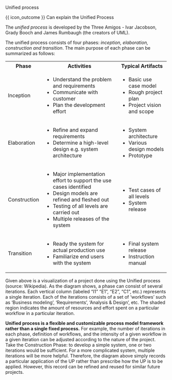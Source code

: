 <span id="title">Unified process</span>

<span id="prereqs"></span>

<span id="outcomes">{{ icon_outcome }} Can explain the Unified Process</span>

<div id="body">

The _unified process_ is developed by the Three Amigos - Ivar Jacobson, Grady Booch and James Rumbaugh (the creators of UML).

The unified process consists of four phases: _inception, elaboration, construction and transition_. The main purpose of each phase can be summarized as follows:

<table class="table">
<tbody>
  <tr>
    <th>Phase</th>
    <th>Activities</th>
    <th>Typical Artifacts</th>
  </tr>
  <tr>
    <td>Inception</td>
    <td>
      <ul>
        <li>Understand the problem and requirements</li>
        <li>Communicate with customer</li>
        <li>Plan the development effort</li>
      </ul>
    </td>
    <td>
      <ul>
        <li>Basic use case model</li>
        <li>Rough project plan</li>
        <li>Project vision and scope</li>
      </ul>
    </td>
  </tr>
  <tr>
    <td>Elaboration</td>
    <td>
      <ul>
        <li>Refine and expand requirements</li>
        <li>Determine a high-level design e.g. system architecture</li>
      </ul>
    </td>
    <td>
      <ul>
        <li>System architecture</li>
        <li>Various design models</li>
        <li>Prototype</li>
      </ul>
    </td>
  </tr>
  <tr>
    <td>Construction</td>
    <td>
      <ul>
        <li>Major implementation effort to support the use cases identified</li>
        <li>Design models are refined and fleshed out</li>
        <li>Testing of all levels are carried out</li>
        <li>Multiple releases of the system</li>
      </ul>
    </td>
    <td>
      <ul>
        <li>Test cases of all levels</li>
        <li>System release</li>
      </ul>
    </td>
  </tr>
  <tr>
    <td>Transition</td>
    <td>
      <ul>
        <li>Ready the system for actual production use</li>
        <li>Familiarize end users with the system</li>
      </ul>
    </td>
    <td>
      <ul>
        <li>Final system release</li>
        <li>Instruction manual</li>
      </ul>
    </td>
  </tr>
</tbody>
</table>

<pic eager src="{{baseUrl}}/processModels/exampleProcessModels/unifiedProcess/images/diagram.png" height="280" />
<p/>

Given above is a visualization of a project done using the Unified process (source: Wikipedia). As the diagram shows, a phase can consist of several iterations. Each vertical column (labeled “I1” “E1”, “E2”, “C1”, etc.) represents a single iteration. Each of the iterations consists of a set of ‘workflows’ such as ‘Business modeling’, ‘Requirements’, ‘Analysis & Design’, etc. The shaded region indicates the amount of resources and effort spent on a particular workflow in a particular iteration.

**Unified process is a flexible and customizable process model framework rather than a single fixed process.** For example, the number of iterations in each phase, definition of workflows, and the intensity of a given workflow in a given iteration can be adjusted according to the nature of the project. Take the Construction Phase: to develop a simple system, one or two iterations would be sufficient. For a more complicated system, multiple iterations will be more helpful. Therefore, the diagram above simply records a particular application of the UP rather than prescribe how the UP is to be applied. However, this record can be refined and reused for similar future projects.

</div>

<div id="extras">
<include src="exercisesPanel.md" boilerplate/>
</div>
